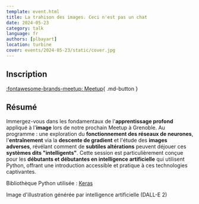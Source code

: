 ```yaml
---
template: event.html
title: La trahison des images. Ceci n'est pas un chat
date: 2024-05-23
category: talk
language: fr
authors: [plbayart]
location: turbine
cover: events/2024-05-23/static/cover.jpg
---
```


## Inscription

[:fontawesome-brands-meetup: Meetup](https://www.meetup.com/fr-FR/groupe-dutilisateurs-python-grenoble/events/300898237/){ .md-button }

## Résumé

Immergez-vous dans les fondamentaux de l'**apprentissage profond** appliqué à l'**image** lors de notre prochain Meetup à Grenoble. Au programme : une exploration du **fonctionnement des réseaux de neurones**, l'**entraînement** via la **descente de gradient** et l'étude des **images adverses**, révélant comment de **subtiles altérations** peuvent déjouer ces **systèmes dits "intelligents"**. Cette session est particulièrement conçue pour les **débutants et débutantes en intelligence artificielle** qui utilisent Python, offrant une introduction accessible et pratique à ces technologies captivantes.

Bibliothèque Python utilisée : [Keras](https://keras.io/)

Image d'illustration générée par intelligence artificielle (DALL-E 2)